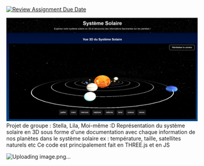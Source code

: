 [![Review Assignment Due Date](https://classroom.github.com/assets/deadline-readme-button-22041afd0340ce965d47ae6ef1cefeee28c7c493a6346c4f15d667ab976d596c.svg)](https://classroom.github.com/a/DsrsclQW)

![image du projet](image.png)
Projet de groupe : Stella, Lila, Moi-même :D
Représentation du système solaire en 3D sous forme d'une documentation avec chaque information de nos planètes dans le système solaire ex : température, taille, satellites naturels etc
Ce code est principalement fait en THREE.js et en JS

![Uploading image.png…]()
